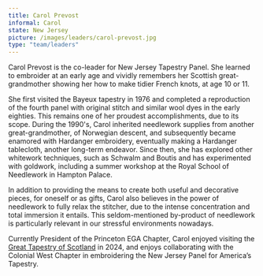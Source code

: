 ```yaml
---
title: Carol Prevost
informal: Carol
state: New Jersey
picture: /images/leaders/carol-prevost.jpg
type: "team/leaders"
---
```


Carol Prevost is the co-leader for New Jersey Tapestry Panel. She learned to embroider at an early age and vividly remembers her Scottish great-grandmother showing her how to make tidier French knots, at age 10 or 11.

She first visited the Bayeux tapestry in 1976 and completed a reproduction of the fourth panel with original stitch and similar wool dyes in the early eighties. This remains one of her proudest accomplishments, due to its scope. During the 1990's, Carol inherited needlework supplies from another great-grandmother, of Norwegian descent, and subsequently became enamored with Hardanger embroidery, eventually making a Hardanger tablecloth, another long-term endeavor. Since then, she has explored other whitework techniques, such as Schwalm and Boutis and has experimented with goldwork, including a summer workshop at the Royal School of Needlework in Hampton Palace.

In addition to providing the means to create both useful and decorative pieces, for oneself or as gifts, Carol also believes in the power of needlework to fully relax the stitcher, due to the intense concentration and total immersion it entails. This seldom-mentioned by-product of needlework is particularly relevant in our stressful environments nowadays.

Currently President of the Princeton EGA Chapter, Carol enjoyed visiting the [Great Tapestry of Scotland](https://www.greattapestryofscotland.com/) in 2024, and enjoys collaborating with the Colonial West Chapter in embroidering the New Jersey Panel for America’s Tapestry.
